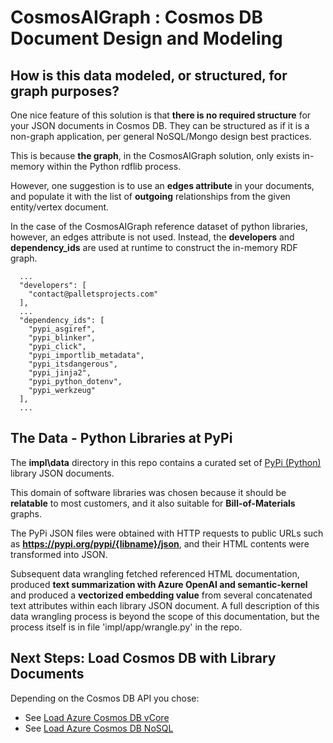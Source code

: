 # CosmosAIGraph : Cosmos DB Document Design and Modeling

## How is this data modeled, or structured, for graph purposes?

One nice feature of this solution is that **there is no required structure**
for your JSON documents in Cosmos DB.  They can be structured as if
it is a non-graph application, per general NoSQL/Mongo design best practices.

This is because **the graph**, in the CosmosAIGraph solution, only
exists in-memory within the Python rdflib process.

However, one suggestion is to use an **edges attribute** in your
documents, and populate it with the list of **outgoing** relationships
from the given entity/vertex document.

In the case of the CosmosAIGraph reference dataset of python libraries,
however, an edges attribute is not used.  Instead, the **developers**
and **dependency_ids** are used at runtime to construct the in-memory
RDF graph.

```
  ...
  "developers": [
    "contact@palletsprojects.com"
  ],
  ...
  "dependency_ids": [
    "pypi_asgiref",
    "pypi_blinker",
    "pypi_click",
    "pypi_importlib_metadata",
    "pypi_itsdangerous",
    "pypi_jinja2",
    "pypi_python_dotenv",
    "pypi_werkzeug"
  ],
  ...
```

## The Data - Python Libraries at PyPi

The **impl\data** directory in this repo contains a curated set of
[PyPi (Python)](https://pypi.org/) library JSON documents.

This domain of software libraries was chosen because it should be **relatable** 
to most customers, and it also suitable for **Bill-of-Materials** graphs.

The PyPi JSON files were obtained with HTTP requests to public URLs such as 
**https://pypi.org/pypi/{libname}/json**, and their HTML contents were transformed into JSON.

Subsequent data wrangling fetched referenced HTML documentation, produced 
**text summarization with Azure OpenAI and semantic-kernel** and produced
a **vectorized embedding value** from several concatenated text attributes
within each library JSON document.  A full description of this data wrangling
process is beyond the scope of this documentation, but the process itself
is in file 'impl/app/wrangle.py' in the repo.

## Next Steps: Load Cosmos DB with Library Documents

Depending on the Cosmos DB API you chose:
- See [Load Azure Cosmos DB vCore](load_cosmos_vcore.md)
- See [Load Azure Cosmos DB NoSQL](load_cosmos_nosql.md)
